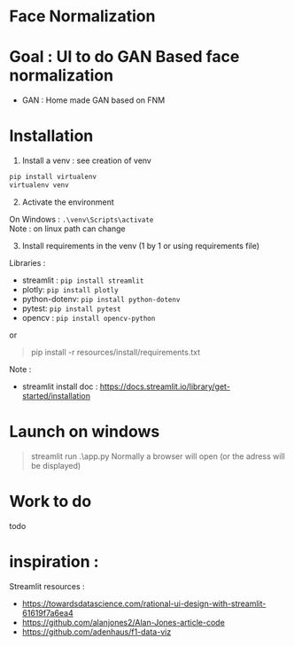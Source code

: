 # Face Normalization


# Goal : UI to do GAN Based face normalization

- GAN : Home made GAN based on FNM

# Installation

1. Install a venv : see creation of venv

```bash
pip install virtualenv
virtualenv venv
```

2. Activate the environment

On Windows : `.\venv\Scripts\activate`  
Note : on linux path can change


3. Install requirements in the venv (1 by 1 or using requirements file)

Libraries : 
- streamlit : `pip install streamlit`
- plotly: `pip install plotly`
- python-dotenv: `pip install python-dotenv`
- pytest: `pip install pytest`
- opencv : `pip install opencv-python`

or

>pip install -r resources/install/requirements.txt


Note : 
- streamlit install doc : https://docs.streamlit.io/library/get-started/installation


# Launch on windows

>streamlit run .\app.py 
Normally a browser will open (or the adress will be displayed)

# Work to do

todo

# inspiration : 

Streamlit resources : 
- https://towardsdatascience.com/rational-ui-design-with-streamlit-61619f7a6ea4
- https://github.com/alanjones2/Alan-Jones-article-code
- https://github.com/adenhaus/f1-data-viz